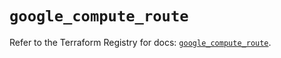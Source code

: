# `google_compute_route`

Refer to the Terraform Registry for docs: [`google_compute_route`](https://registry.terraform.io/providers/hashicorp/google/5.13.0/docs/resources/compute_route).
